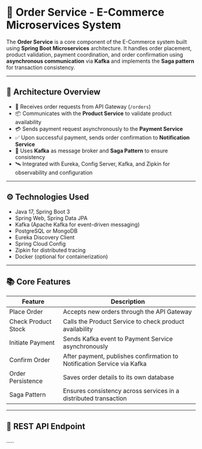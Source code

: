 # 🛒 Order Service - E-Commerce Microservices System

The **Order Service** is a core component of the E-Commerce system built using **Spring Boot Microservices** architecture. It handles order placement, product validation, payment coordination, and order confirmation using **asynchronous communication** via **Kafka** and implements the **Saga pattern** for transaction consistency.

---

## 🧩 Architecture Overview

- 🔗 Receives order requests from API Gateway (`/orders`)
- 📦 Communicates with the **Product Service** to validate product availability
- 💳 Sends payment request asynchronously to the **Payment Service**
- ✅ Upon successful payment, sends order confirmation to **Notification Service**
- 🔁 Uses **Kafka** as message broker and **Saga Pattern** to ensure consistency
- 🛰️ Integrated with Eureka, Config Server, Kafka, and Zipkin for observability and configuration

---

## ⚙️ Technologies Used

- Java 17, Spring Boot 3
- Spring Web, Spring Data JPA
- Kafka (Apache Kafka for event-driven messaging)
- PostgreSQL or MongoDB
- Eureka Discovery Client
- Spring Cloud Config
- Zipkin for distributed tracing
- Docker (optional for containerization)

---

## 📚 Core Features

| Feature                 | Description                                                              |
|------------------------|--------------------------------------------------------------------------|
| Place Order            | Accepts new orders through the API Gateway                              |
| Check Product Stock    | Calls the Product Service to check product availability                 |
| Initiate Payment       | Sends Kafka event to Payment Service asynchronously                     |
| Confirm Order          | After payment, publishes confirmation to Notification Service via Kafka |
| Order Persistence      | Saves order details to its own database                                 |
| Saga Pattern           | Ensures consistency across services in a distributed transaction         |

---

## 🔌 REST API Endpoint
.....
